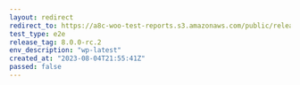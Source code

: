 ```yaml
---
layout: redirect
redirect_to: https://a8c-woo-test-reports.s3.amazonaws.com/public/release/8.0.0-rc.2/wp-latest/e2e/index.html
test_type: e2e
release_tag: 8.0.0-rc.2
env_description: "wp-latest"
created_at: "2023-08-04T21:55:41Z"
passed: false
---
```


